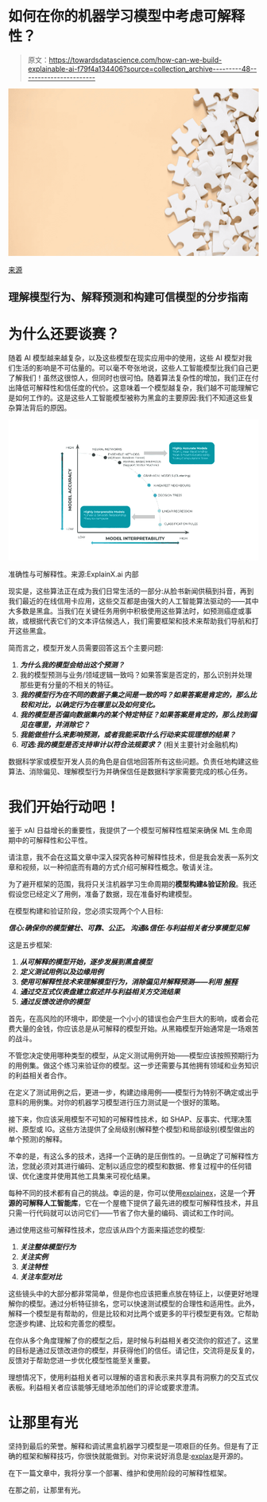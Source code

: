 # 如何在你的机器学习模型中考虑可解释性？

> 原文：<https://towardsdatascience.com/how-can-we-build-explainable-ai-f79f4a134406?source=collection_archive---------48----------------------->

![](img/bdc978b47ba04bfc107b8ac92befcb5f.png)

[来源](https://www.freepik.com/free-photo/orange-floor-from-white-jigsaw-puzzle_5507779.htm#page=1&query=complicated&position=4)

## 理解模型行为、解释预测和构建可信模型的分步指南

# 为什么还要谈赛？

随着 AI 模型越来越复杂，以及这些模型在现实应用中的使用，这些 AI 模型对我们生活的影响是不可估量的。可以毫不夸张地说，这些人工智能模型比我们自己更了解我们！虽然这很惊人，但同时也很可怕。随着算法复杂性的增加，我们正在付出降低可解释性和信任度的代价。这意味着一个模型越复杂，我们越不可能理解它是如何工作的。这是这些人工智能模型被称为黑盒的主要原因:我们不知道这些复杂算法背后的原因。

![](img/6f46213f70106a6f93080903d03117eb.png)

准确性与可解释性。来源:ExplainX.ai 内部

现实是，这些算法正在成为我们日常生活的一部分:从脸书新闻供稿到抖音，再到我们最近的在线信用卡应用，这些交互都是由强大的人工智能算法驱动的——其中大多数是黑盒。当我们在关键任务用例中积极使用这些算法时，如预测癌症或事故，或根据代表它们的文本评估候选人，我们需要框架和技术来帮助我们导航和打开这些黑盒。

简而言之，模型开发人员需要回答这五个主要问题:

1.  ***为什么我的模型会给出这个预测？***
2.  我的模型预测与业务/领域逻辑一致吗？如果答案是否定的，那么识别并处理那些更有分量的不相关的特征。
3.  ***我的模型行为在不同的数据子集之间是一致的吗？如果答案是肯定的，那么比较和对比，以确定行为在哪里以及如何变化。***
4.  ***我的模型是否偏向数据集内的某个特定特征？如果答案是肯定的，那么找到偏见在哪里，并消除它？***
5.  ***我能做些什么来影响预测，或者我能采取什么行动来实现理想的结果？***
6.  ***可选:我的模型是否支持审计以符合法规要求？*** (相关主要针对金融机构)

数据科学家或模型开发人员的角色是自信地回答所有这些问题。负责任地构建这些算法、消除偏见、理解模型行为并确保信任是数据科学家需要完成的核心任务。

# 我们开始行动吧！

鉴于 xAI 日益增长的重要性，我提供了一个模型可解释性框架来确保 ML 生命周期中的可解释性和公平性。

请注意，我不会在这篇文章中深入探究各种可解释性技术，但是我会发表一系列文章和视频，以一种彻底而有趣的方式介绍可解释性概念。敬请关注。

为了避开框架的范围，我将只关注机器学习生命周期的**模型构建&验证阶段**。我还假设您已经定义了用例，准备了数据，现在准备好构建模型。

在模型构建和验证阶段，您必须实现两个个人目标:

***信心:确保你的模型健壮、可靠、公正。
沟通&信任:与利益相关者分享模型见解***

这是五步框架:

1.  ***从可解释的模型开始，逐步发展到黑盒模型***
2.  ***定义测试用例以及边缘用例***
3.  ***使用可解释性技术来理解模型行为，消除偏见并解释预测——利用*** [***解释***](https://www.explainx.ai)
4.  ***通过交互式仪表盘建立叙述并与利益相关方交流结果***
5.  ***通过反馈改进你的模型***

首先，在高风险的环境中，即使是一个小小的错误也会产生巨大的影响，或者会花费大量的金钱，你应该总是从可解释的模型开始。从黑箱模型开始通常是一场艰苦的战斗。

不管您决定使用哪种类型的模型，从定义测试用例开始——模型应该按照预期行为的用例集。做这个练习来验证你的模型。这一步还需要与其他拥有领域和业务知识的利益相关者合作。

在定义了测试用例之后，更进一步，构建边缘用例——模型行为特别不确定或出乎意料的用例集。对你的机器学习模型进行压力测试是一个很好的策略。

接下来，你应该采用模型不可知的可解释性技术，如 SHAP、反事实、代理决策树、原型或 IG。这些方法提供了全局级别(解释整个模型)和局部级别(模型做出的单个预测)的解释。

不幸的是，有这么多的技术，选择一个正确的是压倒性的。一旦确定了可解释性方法，您就必须对其进行编码、定制以适应您的模型和数据、修复过程中的任何错误、优化速度并使用其他工具集来可视化结果。

每种不同的技术都有自己的挑战。幸运的是，你可以使用[explainex](https://www.explainx.ai)，这是一个**开源的可解释人工智能库**，它在一个屋檐下提供了最先进的模型可解释性技术，并且只需一行代码就可以访问它们——节省了你大量的编码、调试和工作时间。

通过使用这些可解释性技术，您应该从四个方面来描述您的模型:

1.  ***关注整体模型行为***
2.  ***关注实例***
3.  ***关注特性***
4.  ***关注车型对比***

这些镜头中的大部分都非常简单，但是你也应该把重点放在特征上，以便更好地理解你的模型。通过分析特征排名，您可以快速测试模型的合理性和适用性。此外，解释一个模型是有帮助的，但是比较和对比两个或更多的平行模型更有效。它帮助您逐步构建、比较和完善您的模型。

在你从多个角度理解了你的模型之后，是时候与利益相关者交流你的叙述了。这里的目标是通过反馈改进你的模型，并获得他们的信任。请记住，交流将是反复的，反馈对于帮助您进一步优化模型性能至关重要。

理想情况下，使用利益相关者可以理解的语言和表示来共享具有洞察力的交互式仪表板。利益相关者应该能够无缝地添加他们的评论或要求澄清。

# 让那里有光

坚持到最后的荣誉。解释和调试黑盒机器学习模型是一项艰巨的任务。但是有了正确的框架和解释技巧，你很快就能做到。对你来说好消息是:[explax](https://www.explainx.ai)是开源的。

在下一篇文章中，我将分享一个部署、维护和使用阶段的可解释性框架。

在那之前，让那里有光。